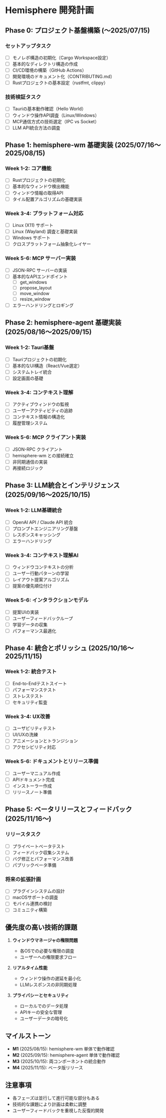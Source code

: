 # Hemisphere 開発計画

## Phase 0: プロジェクト基盤構築 (〜2025/07/15)

### セットアップタスク
- [ ] モノレポ構造の初期化（Cargo Workspace設定）
- [ ] 基本的なディレクトリ構造の作成
- [ ] CI/CD環境の構築（GitHub Actions）
- [ ] 開発環境のドキュメント化（CONTRIBUTING.md）
- [ ] Rustプロジェクトの基本設定（rustfmt, clippy）

### 技術検証タスク
- [ ] Tauriの基本動作確認（Hello World）
- [ ] ウィンドウ操作API調査（Linux/Windows）
- [ ] MCP通信方式の技術選定（IPC vs Socket）
- [ ] LLM API統合方法の調査

## Phase 1: hemisphere-wm 基礎実装 (2025/07/16〜2025/08/15)

### Week 1-2: コア機能
- [ ] Rustプロジェクトの初期化
- [ ] 基本的なウィンドウ検出機能
- [ ] ウィンドウ情報の取得API
- [ ] タイル配置アルゴリズムの基礎実装

### Week 3-4: プラットフォーム対応
- [ ] Linux (X11) サポート
- [ ] Linux (Wayland) 調査と基礎実装
- [ ] Windows サポート
- [ ] クロスプラットフォーム抽象化レイヤー

### Week 5-6: MCP サーバー実装
- [ ] JSON-RPC サーバーの実装
- [ ] 基本的なAPIエンドポイント
  - [ ] get_windows
  - [ ] propose_layout
  - [ ] move_window
  - [ ] resize_window
- [ ] エラーハンドリングとロギング

## Phase 2: hemisphere-agent 基礎実装 (2025/08/16〜2025/09/15)

### Week 1-2: Tauri基盤
- [ ] Tauriプロジェクトの初期化
- [ ] 基本的なUI構造（React/Vue選定）
- [ ] システムトレイ統合
- [ ] 設定画面の基礎

### Week 3-4: コンテキスト理解
- [ ] アクティブウィンドウの監視
- [ ] ユーザーアクティビティの追跡
- [ ] コンテキスト情報の構造化
- [ ] 履歴管理システム

### Week 5-6: MCP クライアント実装
- [ ] JSON-RPC クライアント
- [ ] hemisphere-wm との接続確立
- [ ] 非同期通信の実装
- [ ] 再接続ロジック

## Phase 3: LLM統合とインテリジェンス (2025/09/16〜2025/10/15)

### Week 1-2: LLM基礎統合
- [ ] OpenAI API / Claude API 統合
- [ ] プロンプトエンジニアリング基盤
- [ ] レスポンスキャッシング
- [ ] エラーハンドリング

### Week 3-4: コンテキスト理解AI
- [ ] ウィンドウコンテキストの分析
- [ ] ユーザー行動パターンの学習
- [ ] レイアウト提案アルゴリズム
- [ ] 提案の優先順位付け

### Week 5-6: インタラクションモデル
- [ ] 提案UIの実装
- [ ] ユーザーフィードバックループ
- [ ] 学習データの収集
- [ ] パフォーマンス最適化

## Phase 4: 統合とポリッシュ (2025/10/16〜2025/11/15)

### Week 1-2: 統合テスト
- [ ] End-to-Endテストスイート
- [ ] パフォーマンステスト
- [ ] ストレステスト
- [ ] セキュリティ監査

### Week 3-4: UX改善
- [ ] ユーザビリティテスト
- [ ] UI/UXの洗練
- [ ] アニメーションとトランジション
- [ ] アクセシビリティ対応

### Week 5-6: ドキュメントとリリース準備
- [ ] ユーザーマニュアル作成
- [ ] APIドキュメント完成
- [ ] インストーラー作成
- [ ] リリースノート準備

## Phase 5: ベータリリースとフィードバック (2025/11/16〜)

### リリースタスク
- [ ] プライベートベータテスト
- [ ] フィードバック収集システム
- [ ] バグ修正とパフォーマンス改善
- [ ] パブリックベータ準備

### 将来の拡張計画
- [ ] プラグインシステムの設計
- [ ] macOSサポートの調査
- [ ] モバイル連携の検討
- [ ] コミュニティ構築

## 優先度の高い技術的課題

1. **ウィンドウマネージャの権限問題**
   - 各OSでの必要な権限の調査
   - ユーザーへの権限要求フロー

2. **リアルタイム性能**
   - ウィンドウ操作の遅延を最小化
   - LLMレスポンスの非同期処理

3. **プライバシーとセキュリティ**
   - ローカルでのデータ処理
   - APIキーの安全な管理
   - ユーザーデータの暗号化

## マイルストーン

- **M1** (2025/08/15): hemisphere-wm 単体で動作確認
- **M2** (2025/09/15): hemisphere-agent 単体で動作確認
- **M3** (2025/10/15): 両コンポーネントの統合動作
- **M4** (2025/11/15): ベータ版リリース

## 注意事項

- 各フェーズは並行して進行可能な部分もある
- 技術的な課題により計画は柔軟に調整
- ユーザーフィードバックを重視した反復的開発